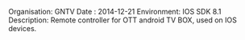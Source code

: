 Organisation: GNTV
Date : 2014-12-21
Environment: IOS SDK 8.1 
Description: Remote controller for OTT android TV BOX, used on IOS devices.
